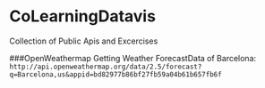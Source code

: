 # CoLearningDatavis
Collection of Public Apis and Excercises

###OpenWeathermap
Getting Weather ForecastData of Barcelona: 
```http://api.openweathermap.org/data/2.5/forecast?q=Barcelona,us&appid=bd82977b86bf27fb59a04b61b657fb6f```
